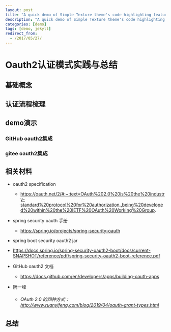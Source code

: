 ```yaml
---
layout: post
title: "A quick demo of Simple Texture theme's code highlighting features"
description: "A quick demo of Simple Texture theme's code highlighting features"
categories: [demo]
tags: [demo, jekyll]
redirect_from:
  - /2017/05/27/
---
```




# Oauth2认证模式实践与总结



## 基础概念





## 认证流程梳理





## demo演示

### GitHub oauth2集成



### gitee oauth2集成



## 相关材料

* oauth2 specification
  
  * https://oauth.net/2/#:~:text=OAuth%202.0%20is%20the%20industry-standard%20protocol%20for%20authorization.,being%20developed%20within%20the%20IETF%20OAuth%20Working%20Group.
* spring security oauth 手册
  
  * https://spring.io/projects/spring-security-oauth
* spring boot security oauth2 jar
  
* https://docs.spring.io/spring-security-oauth2-boot/docs/current-SNAPSHOT/reference/pdf/spring-security-oauth2-boot-reference.pdf
  
* GitHub oauth2 文档

  * https://docs.github.com/en/developers/apps/building-oauth-apps

* 阮一峰

  * ###### OAuth 2.0 的四种方式：http://www.ruanyifeng.com/blog/2019/04/oauth-grant-types.html

## 总结



